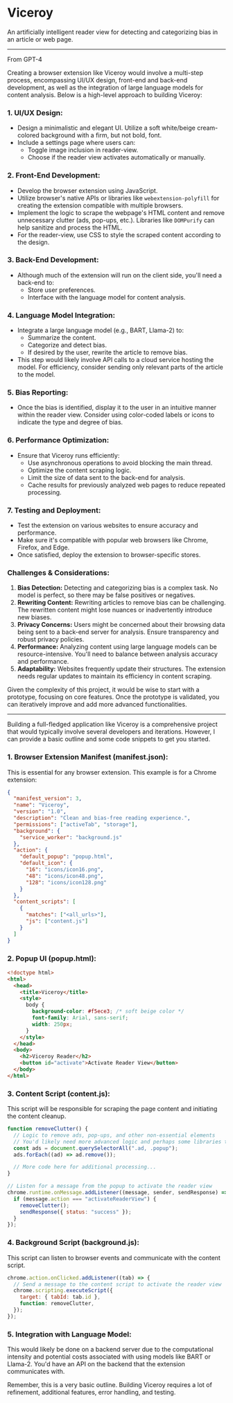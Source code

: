 # Viceroy

An artificially intelligent reader view for detecting and categorizing bias in an article or web page.

---

From GPT-4

Creating a browser extension like Viceroy would involve a multi-step process, encompassing UI/UX design, front-end and back-end development, as well as the integration of large language models for content analysis. Below is a high-level approach to building Viceroy:

### 1. UI/UX Design:

- Design a minimalistic and elegant UI. Utilize a soft white/beige cream-colored background with a firm, but not bold, font.
- Include a settings page where users can:
  - Toggle image inclusion in reader-view.
  - Choose if the reader view activates automatically or manually.

### 2. Front-End Development:

- Develop the browser extension using JavaScript.
- Utilize browser's native APIs or libraries like `webextension-polyfill` for creating the extension compatible with multiple browsers.
- Implement the logic to scrape the webpage's HTML content and remove unnecessary clutter (ads, pop-ups, etc.). Libraries like `DOMPurify` can help sanitize and process the HTML.
- For the reader-view, use CSS to style the scraped content according to the design.

### 3. Back-End Development:

- Although much of the extension will run on the client side, you'll need a back-end to:
  - Store user preferences.
  - Interface with the language model for content analysis.

### 4. Language Model Integration:

- Integrate a large language model (e.g., BART, Llama-2) to:
  - Summarize the content.
  - Categorize and detect bias.
  - If desired by the user, rewrite the article to remove bias.
- This step would likely involve API calls to a cloud service hosting the model. For efficiency, consider sending only relevant parts of the article to the model.

### 5. Bias Reporting:

- Once the bias is identified, display it to the user in an intuitive manner within the reader view. Consider using color-coded labels or icons to indicate the type and degree of bias.

### 6. Performance Optimization:

- Ensure that Viceroy runs efficiently:
  - Use asynchronous operations to avoid blocking the main thread.
  - Optimize the content scraping logic.
  - Limit the size of data sent to the back-end for analysis.
  - Cache results for previously analyzed web pages to reduce repeated processing.

### 7. Testing and Deployment:

- Test the extension on various websites to ensure accuracy and performance.
- Make sure it's compatible with popular web browsers like Chrome, Firefox, and Edge.
- Once satisfied, deploy the extension to browser-specific stores.

### Challenges & Considerations:

1. **Bias Detection:** Detecting and categorizing bias is a complex task. No model is perfect, so there may be false positives or negatives.
2. **Rewriting Content:** Rewriting articles to remove bias can be challenging. The rewritten content might lose nuances or inadvertently introduce new biases.
3. **Privacy Concerns:** Users might be concerned about their browsing data being sent to a back-end server for analysis. Ensure transparency and robust privacy policies.
4. **Performance:** Analyzing content using large language models can be resource-intensive. You'll need to balance between analysis accuracy and performance.
5. **Adaptability:** Websites frequently update their structures. The extension needs regular updates to maintain its efficiency in content scraping.

Given the complexity of this project, it would be wise to start with a prototype, focusing on core features. Once the prototype is validated, you can iteratively improve and add more advanced functionalities.

---

Building a full-fledged application like Viceroy is a comprehensive project that would typically involve several developers and iterations. However, I can provide a basic outline and some code snippets to get you started.

### 1. Browser Extension Manifest (manifest.json):

This is essential for any browser extension. This example is for a Chrome extension:

```json
{
  "manifest_version": 3,
  "name": "Viceroy",
  "version": "1.0",
  "description": "Clean and bias-free reading experience.",
  "permissions": ["activeTab", "storage"],
  "background": {
    "service_worker": "background.js"
  },
  "action": {
    "default_popup": "popup.html",
    "default_icon": {
      "16": "icons/icon16.png",
      "48": "icons/icon48.png",
      "128": "icons/icon128.png"
    }
  },
  "content_scripts": [
    {
      "matches": ["<all_urls>"],
      "js": ["content.js"]
    }
  ]
}
```

### 2. Popup UI (popup.html):

```html
<!doctype html>
<html>
  <head>
    <title>Viceroy</title>
    <style>
      body {
        background-color: #f5ece3; /* soft beige color */
        font-family: Arial, sans-serif;
        width: 250px;
      }
    </style>
  </head>
  <body>
    <h2>Viceroy Reader</h2>
    <button id="activate">Activate Reader View</button>
  </body>
</html>
```

### 3. Content Script (content.js):

This script will be responsible for scraping the page content and initiating the content cleanup.

```javascript
function removeClutter() {
  // Logic to remove ads, pop-ups, and other non-essential elements
  // You'd likely need more advanced logic and perhaps some libraries to assist.
  const ads = document.querySelectorAll(".ad, .popup");
  ads.forEach((ad) => ad.remove());

  // More code here for additional processing...
}

// Listen for a message from the popup to activate the reader view
chrome.runtime.onMessage.addListener((message, sender, sendResponse) => {
  if (message.action === "activateReaderView") {
    removeClutter();
    sendResponse({ status: "success" });
  }
});
```

### 4. Background Script (background.js):

This script can listen to browser events and communicate with the content script.

```javascript
chrome.action.onClicked.addListener((tab) => {
  // Send a message to the content script to activate the reader view
  chrome.scripting.executeScript({
    target: { tabId: tab.id },
    function: removeClutter,
  });
});
```

### 5. Integration with Language Model:

This would likely be done on a backend server due to the computational intensity and potential costs associated with using models like BART or Llama-2. You'd have an API on the backend that the extension communicates with.

Remember, this is a very basic outline. Building Viceroy requires a lot of refinement, additional features, error handling, and testing.
